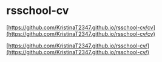 # rsschool-cv

[https://github.com/KristinaT2347.github.io/rsschool-cv/cv](https://github.com/KristinaT2347.github.io/rsschool-cv/cv)

[https://github.com/KristinaT2347.github.io/rsschool-cv/](https://github.com/KristinaT2347.github.io/rsschool-cv/)
